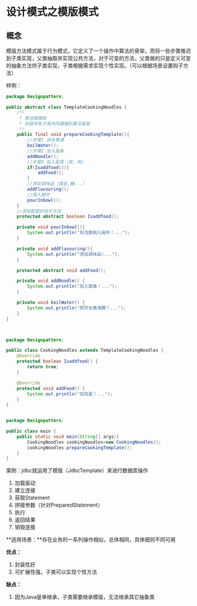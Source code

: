 # 设计模式之模版模式

## 概念

模版方法模式属于行为模式，它定义了一个操作中算法的骨架，而将一些步骤推迟到子类实现，父类抽取并实现公共方法，对于可变的方法，父类做的只是定义可变的抽象方法供子类实现，子类根据需求实现个性实现。（可以根据场景设置钩子方法）

样例：

```java
package Designpattern;

public abstract class TemplateCookingNoodles {
    /**
     * 煮泡面模版
     * 封装所有子类共同遵循的算法框架
     */
    public final void prepareCookingTemplate(){
        //步骤1 讲水煮沸
        boilWater();
        //步骤2 加入面条
        addNoodle();
        //步骤3 加入配菜（菜，肉）
        if(Isaddfood()){
            addFood();
        }
        //添加调味品（食盐,糖...）
        addFlavouring();
        //倒入碗中
        pourInbowl();
    }
    //添加配菜的钩子方法
    protected abstract boolean Isaddfood();

    private void pourInbowl(){
        System.out.println("将泡面倒入碗中！...");
    }

    private void addFlavouring(){
        System.out.println("添加调味品!...");
    }

    protected abstract void addFood();

    private void addNoodle() {
        System.out.println("加入面条！...");
    }

    private void boilWater() {
        System.out.println("把开水煮沸腾！...");
    }
}



package Designpattern;

public class CookingNoodles extends TemplateCookingNoodles {
    @Override
    protected boolean Isaddfood() {
        return true;
    }

    @Override
    protected void addFood() {
        System.out.println("加鸡蛋！...");
    }
}


package Designpattern;

public class main {
    public static void main(String[] args){
        CookingNoodles cookingNoodles=new CookingNoodles();
        cookingNoodles.prepareCookingTemplate();
    }
}

```

案例：jdbc就运用了模版（JdbcTemplate）来进行数据库操作

1. 加载驱动 
2. 建立连接
3. 获取Statement 
4. 拼接参数（针对PreparedStatement）
5. 执行
6. 返回结果
7. 销毁连接 

**适用场景：**存在业务的一系列操作相似，总体相同，具体细则不同可用

**优点：**

1. 封装性好
2. 可扩展性强，子类可以实现个性方法

**缺点：**

1. 因为Java是单继承，子类需要继承模版，无法继承其它抽象类